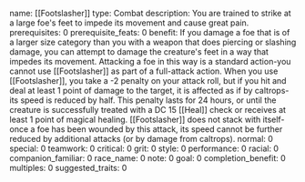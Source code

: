 name: [[Footslasher]]
type: Combat
description: You are trained to strike at a large foe's feet to impede its movement and cause great pain.
prerequisites: 0
prerequisite_feats: 0
benefit: If you damage a foe that is of a larger size category than you with a weapon that does piercing or slashing damage, you can attempt to damage the creature's feet in a way that impedes its movement. Attacking a foe in this way is a standard action-you cannot use [[Footslasher]] as part of a full-attack action. When you use [[Footslasher]], you take a -2 penalty on your attack roll, but if you hit and deal at least 1 point of damage to the target, it is affected as if by caltrops-its speed is reduced by half. This penalty lasts for 24 hours, or until the creature is successfully treated with a DC 15 [[Heal]] check or receives at least 1 point of magical healing. [[Footslasher]] does not stack with itself-once a foe has been wounded by this attack, its speed cannot be further reduced by additional attacks (or by damage from caltrops).
normal: 0
special: 0
teamwork: 0
critical: 0
grit: 0
style: 0
performance: 0
racial: 0
companion_familiar: 0
race_name: 0
note: 0
goal: 0
completion_benefit: 0
multiples: 0
suggested_traits: 0
